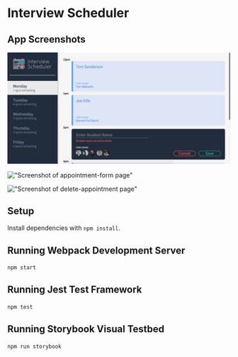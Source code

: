 # Interview Scheduler

## App Screenshots

!["Add Appointment"](https://github.com/jessonziegler/lighthouse-labs-scheduler/blob/master/docs/Add%20Appointment.jpg?raw=true)

!["Screenshot of appointment-form page"]()

!["Screenshot of delete-appointment page"]()

## Setup

Install dependencies with `npm install`.

## Running Webpack Development Server

```sh
npm start
```

## Running Jest Test Framework

```sh
npm test
```

## Running Storybook Visual Testbed

```sh
npm run storybook
```
